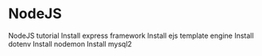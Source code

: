 # NodeJS
NodeJS tutorial
Install express framework
Install ejs template engine
Install dotenv
Install nodemon
Install mysql2
